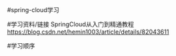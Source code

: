 #spring-cloud学习

#学习资料/链接
SpringCloud从入门到精通教程  https://blog.csdn.net/hemin1003/article/details/82043611

#学习顺序

